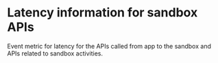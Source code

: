 # Latency information for sandbox APIs

Event metric for latency for the APIs called from app to the sandbox and APIs
related to sandbox activities.
